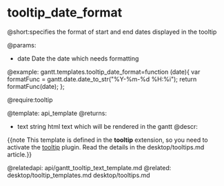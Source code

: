 tooltip_date_format
=============
@short:specifies the format of start and end dates displayed in the tooltip

@params:
- date	Date	the date which needs formatting

@example:
gantt.templates.tooltip_date_format=function (date){
	var formatFunc = gantt.date.date_to_str("%Y-%m-%d %H:%i");
    return formatFunc(date);
};

@require:tooltip

@template:	api_template
@returns:
- text		string		html text which will be rendered in the gantt
@descr:

{{note This template is defined in the **tooltip** extension, so you need to activate the [tooltip](desktop/extensions_list.md#tooltip) plugin. Read the details in the desktop/tooltips.md article.}}




@relatedapi:
	api/gantt_tooltip_text_template.md
@related:
    desktop/tooltip_templates.md
    desktop/tooltips.md